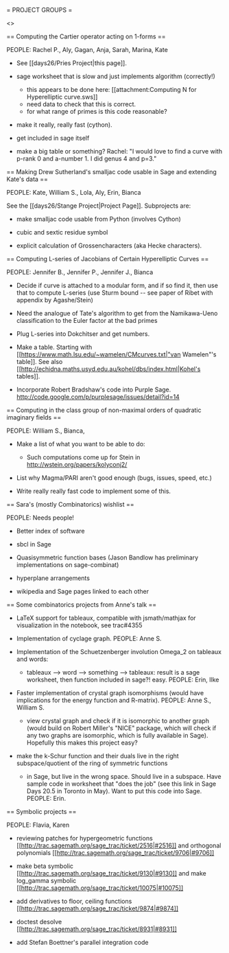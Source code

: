 = PROJECT GROUPS =

<<TableOfContents>>

== Computing the Cartier operator acting on 1-forms ==

PEOPLE: Rachel P., Aly, Gagan, Anja, Sarah, Marina, Kate

  * See [[days26/Pries Project|this page]].

  * sage worksheet that is slow and just implements algorithm (correctly!)
    * this appears to be done here: [[attachment:Computing N for Hyperelliptic curve.sws]]
    * need data to check that this is correct.
    * for what range of primes is this code reasonable?

  * make it really, really fast (cython). 

  * get included in sage itself

  * make a big table or something?   Rachel: "I would love to find a curve with p-rank 0 and a-number 1.   I did genus 4 and p=3."


== Making Drew Sutherland's smalljac code usable in Sage and extending Kate's data ==

PEOPLE: Kate, William S., Lola, Aly, Erin, Bianca

See the [[days26/Stange Project|Project Page]].  Subprojects are:

  * make smalljac code usable from Python (involves Cython)

  * cubic and sextic residue symbol

  * explicit calculation of Grossencharacters (aka Hecke characters). 


== Computing L-series of Jacobians of Certain Hyperelliptic Curves ==

PEOPLE: Jennifer B., Jennifer P., Jennifer J., Bianca

  * Decide if curve is attached to a modular form, and if so find it, then use that to compute L-series (use Sturm bound -- see paper of Ribet with appendix by Agashe/Stein)

  * Need the analogue of Tate's algorithm to get from the Namikawa-Ueno classification to the Euler factor at the bad primes

  * Plug L-series into Dokchitser and get numbers.

  * Make a table.  Starting with [[https://www.math.lsu.edu/~wamelen/CMcurves.txt|"van Wamelen"'s table]].  See also [[http://echidna.maths.usyd.edu.au/kohel/dbs/index.html|Kohel's tables]].

  * Incorporate Robert Bradshaw's code into Purple Sage.  http://code.google.com/p/purplesage/issues/detail?id=14


== Computing in the class group of non-maximal orders of quadratic imaginary fields ==

PEOPLE: William S., Bianca, 

  * Make a list of what you want to be able to do:
      - Such computations come up for Stein in http://wstein.org/papers/kolyconj2/

  * List why Magma/PARI aren't good enough (bugs, issues, speed, etc.)

  * Write really really fast code to implement some of this. 

  
== Sara's (mostly Combinatorics) wishlist ==

PEOPLE:  Needs people!

  * Better index of software
   
  * sbcl in Sage
    
  * Quasisymmetric function bases (Jason Bandlow has preliminary implementations on sage-combinat)
  
  * hyperplane arrangements
  
  * wikipedia and Sage pages linked to each other


== Some combinatorics projects from Anne's talk ==

  * LaTeX support for tableaux, compatible with jsmath/mathjax for visualization in the notebook, see trac#4355

  * Implementation of cyclage graph. PEOPLE: Anne S. 

  * Implementation of the Schuetzenberger involution Omega_2 on tableaux and words:

     - tableaux --> word --> something --> tableaux:  result is a sage worksheet, then function included in sage?!  easy.   PEOPLE: Erin, Ilke

  * Faster implementation of crystal graph isomorphisms (would have implications for the energy function and R-matrix).  PEOPLE: Anne S., William S.

     - view crystal graph and check if it is isomorphic to another graph (would build on Robert Miller's "NICE" package, which will check if any two graphs are isomorphic, which is fully available in Sage).   Hopefully this makes this project easy?

  * make the k-Schur function and their duals live in the right subspace/quotient of the ring of symmetric functions

     - in Sage, but live in the wrong space.  Should live in a subspace.  Have sample code in worksheet that "does the job" (see this link in Sage Days 20.5 in Toronto in May).  Want to put this code into Sage.  PEOPLE: Erin.

== Symbolic projects ==

PEOPLE:  Flavia, Karen

  * reviewing patches for hypergeometric functions [[http://trac.sagemath.org/sage_trac/ticket/2516|#2516]] and orthogonal polynomials [[http://trac.sagemath.org/sage_trac/ticket/9706|#9706]]

  * make beta symbolic [[http://trac.sagemath.org/sage_trac/ticket/9130|#9130]] and make log_gamma symbolic [[http://trac.sagemath.org/sage_trac/ticket/10075|#10075]]

  * add derivatives to floor, ceiling functions [[http://trac.sagemath.org/sage_trac/ticket/9874|#9874]]

  * doctest desolve  [[http://trac.sagemath.org/sage_trac/ticket/8931|#8931]]

  * add Stefan Boettner's parallel integration code
